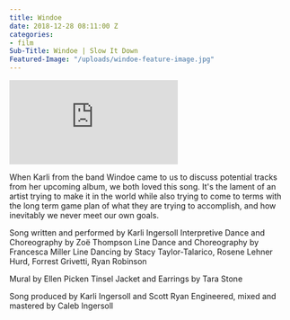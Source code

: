 ```yaml
---
title: Windoe
date: 2018-12-28 08:11:00 Z
categories:
- film
Sub-Title: Windoe | Slow It Down
Featured-Image: "/uploads/windoe-feature-image.jpg"
---
```


<iframe src="https://player.vimeo.com/video/288082837?color=ef0097"  frameborder="0" webkitallowfullscreen mozallowfullscreen allowfullscreen></iframe>

When Karli from the band Windoe came to us to discuss potential tracks from her upcoming album, we both loved this song. It's the lament of an artist trying to make it in the world while also trying to come to terms with the long term game plan of what they are trying to accomplish, and how inevitably we never meet our own goals. 

Song written and performed by Karli Ingersoll
Interpretive Dance and Choreography by Zoë Thompson
Line Dance and Choreography by Francesca Miller
Line Dancing by Stacy Taylor-Talarico, Rosene Lehner Hurd, Forrest Grivetti, Ryan Robinson

Mural by Ellen Picken
Tinsel Jacket and Earrings by Tara Stone

Song produced by Karli Ingersoll and Scott Ryan
Engineered, mixed and mastered by Caleb Ingersoll

